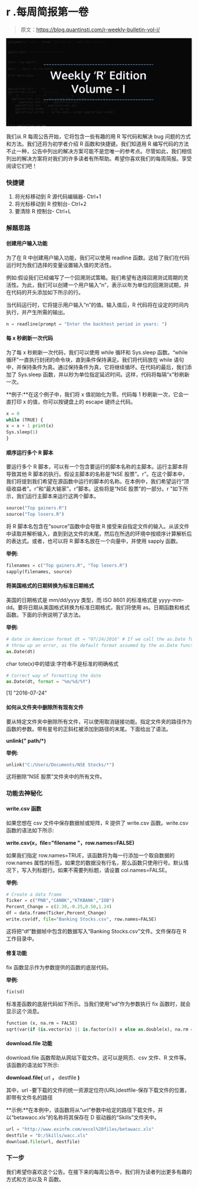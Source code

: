 # r .每周简报第一卷

> 原文：<https://blog.quantinsti.com/r-weekly-bulletin-vol-i/>

![R Coding](img/5e47ea0ca9ad93824ea59ca914895fe8.png)

我们从 R 每周公告开始，它将包含一些有趣的用 R 写代码和解决 bug 问题的方式和方法。我们还将为初学者介绍 R 函数和快捷键。我们知道用 R 编写代码的方法不止一种，公告中列出的解决方案可能不是您唯一的参考点。尽管如此，我们相信列出的解决方案将对我们的许多读者有所帮助。希望你喜欢我们的每周简报。享受阅读它们吧！

### **快捷键**

1.  将光标移动到 R 源代码编辑器- Ctrl+1
2.  将光标移动到 R 控制台- Ctrl+2
3.  要清除 R 控制台- Ctrl+L

### **解题思路**

#### **创建用户输入功能**

为了在 R 中创建用户输入功能，我们可以使用 readline 函数。这给了我们在代码运行时为我们选择的变量设置输入值的灵活性。

例如:假设我们已经编写了一个回溯测试策略。我们希望有选择回溯测试周期的灵活性。为此，我们可以创建一个用户输入“n”，表示以年为单位的回溯测试期，并在代码的开头添加如下所示的行。

当代码运行时，它将提示用户输入“n”的值。输入值后，R 代码将在设定的时间内执行，并产生所需的输出。

```py
n = readline(prompt = "Enter the backtest period in years: ")
```

#### **每 x 秒刷新一次代码**

为了每 x 秒刷新一次代码，我们可以使用 while 循环和 Sys.sleep 函数。“while 循环”一直执行封闭的命令块，直到条件保持满足。我们将代码放在 while 语句中，并保持条件为真。通过保持条件为真，它将继续循环。在代码的最后，我们添加了 Sys.sleep 函数，并以秒为单位指定延迟时间。这样，代码将每隔“x”秒刷新一次。

**例子:**在这个例子中，我们将 x 值初始化为零。代码每 1 秒刷新一次，它会一直打印 x 的值，你可以按键盘上的 escape 键终止代码。

```py
x = 0 
while (TRUE) { 
x = x + 1 print(x) 
Sys.sleep(1) 
}
```

#### **顺序运行多个 R 脚本**

要运行多个 R 脚本，可以有一个包含要运行的脚本名称的主脚本。运行主脚本将导致其他 R 脚本的执行。假设主脚本的名称是“NSE 股票”。r”。在这个脚本中，我们将提到我们希望在源函数中运行的脚本的名称。在本例中，我们希望运行“顶级收益者”。r”和“最大输家”。r”脚本。这些将是“NSE 股票”的一部分。r "如下所示，我们运行主脚本来运行这两个脚本。

```py
source("Top gainers.R")
source("Top losers.R")
```

将 R 脚本名包含在“source”函数中会导致 R 接受来自指定文件的输入。从该文件中读取并解析输入，直到到达文件的末尾，然后在所选的环境中按顺序计算解析后的表达式。或者，也可以将 R 脚本名放在一个向量中，并使用 sapply 函数。

**举例:**

```py
filenames = c("Top gainers.R", "Top losers.R") 
sapply(filenames, source)
```

#### **将美国格式的日期转换为标准日期格式**

美国的日期格式是 mm/dd/yyyy 类型，而 ISO 8601 的标准格式是 yyyy-mm-dd。要将日期从美国格式转换为标准日期格式，我们将使用 as。日期函数和格式函数。下面的示例说明了该方法。

**举例:**

```py
# date in American format dt = "07/24/2016" # If we call the as.Date function on the date, it will  
# throw up an error, as the default format assumed by the as.Date function is yyyy-mmm-dd.
as.Date(dt)
```

char tote(x)中的错误:字符串不是标准的明确格式

```py
# Correct way of formatting the date 
as.Date(dt, format = "%m/%d/%Y")
```

[1] "2016-07-24"

#### **如何从文件夹中删除所有现有文件**

要从特定文件夹中删除所有文件，可以使用取消链接功能。指定文件夹的路径作为函数的参数。带有星号的正斜杠被添加到路径的末尾。下面给出了语法。

**unlink(" path/*)**

**举例:**

```py
unlink("C:/Users/Documents/NSE Stocks/*")
```

这将删除“NSE 股票”文件夹中的所有文件。

### **功能去神秘化**

#### **write.csv 函数**

如果您想在 csv 文件中保存数据帧或矩阵，R 提供了 write.csv 函数。write.csv 函数的语法如下所示:

**write.csv(x，file="filename "，row.names=FALSE)**

如果我们指定 row.names=TRUE，该函数将为每一行添加一个取自数据的 row.names 属性的标签。如果您的数据没有行名，那么函数只使用行号。默认情况下，写入列标题行。如果不需要列标题，请设置 col.names=FALSE。

**举例:**

```py
# Create a data frame 
Ticker = c("PNB","CANBK","KTKBANK","IOB") 
Percent_Change = c(2.30,-0.25,0.50,1.24) 
df = data.frame(Ticker,Percent_Change) 
write.csv(df, file="Banking Stocks.csv", row.names=FALSE)
```

这将把“df”数据帧中包含的数据写入“Banking Stocks.csv”文件。文件保存在 R 工作目录中。

#### **修复功能**

fix 函数显示作为参数提供的函数的底层代码。

**举例:**

```py
fix(sd)
```

标准差函数的底层代码如下所示。当我们使用“sd”作为参数执行 fix 函数时，就会显示这个消息。

```py
function (x, na.rm = FALSE) 
sqrt(var(if (is.vector(x) || is.factor(x)) x else as.double(x), na.rm = na.rm))
```

#### **download.file 功能**

download.file 函数帮助从网站下载文件。这可以是网页、csv 文件、R 文件等。该函数的语法如下所示:

**download.file(** url **，** destfile **)**

其中，url -要下载的文件的统一资源定位符(URL)destfile-保存下载文件的位置，即带有文件名的路径

**示例:**在本例中，该函数将从“url”参数中给定的路径下载文件，并以“betawacc.xls”的名称将其保存在 D 驱动器的“Skills”文件夹中。

```py
url = "http://www.exinfm.com/excel%20files/betawacc.xls"
destfile = "D:/Skills/wacc.xls"
download.file(url, destfile)
```

### **下一步**

我们希望你喜欢这个公告。在接下来的每周公告中，我们将为读者列出更多有趣的方式和方法以及 R 函数。